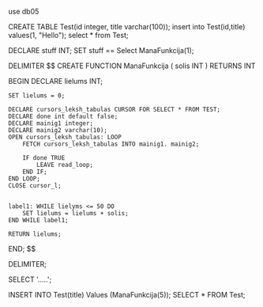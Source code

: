 use db05

CREATE TABLE Test(id integer, title varchar(100));
insert into Test(id,title) values(1, "Hello");
select * from Test;

DECLARE stuff INT;
SET stuff == Select ManaFunkcija(1);

DELIMITER $$
CREATE FUNCTION ManaFunkcija ( solis INT )
RETURNS INT

BEGIN
	DECLARE lielums INT;
    
    SET lielums = 0;
    
    DECLARE cursors_leksh_tabulas CURSOR FOR SELECT * FROM TEST;
    DECLARE done int default false;
    DECLARE mainig1 integer;
    DECLARE mainig2 varchar(10);
    OPEN cursors_leksh_tabulas: LOOP
		FETCH cursors_leksh_tabulas INTO mainig1. mainig2;
        
        IF done TRUE
			LEAVE read_loop;
		END IF;
	END LOOP;
    CLOSE cursor_l;
        
    
    label1: WHILE lielyms <= 50 DO
		SET lielums = lielums + solis;
	END WHILE label1;
    
    RETURN lielums;
    
END; $$

DELIMITER;

SELECT '.....';

INSERT INTO Test(title) Values (ManaFunkcija(5));
SELECT * FROM Test;
